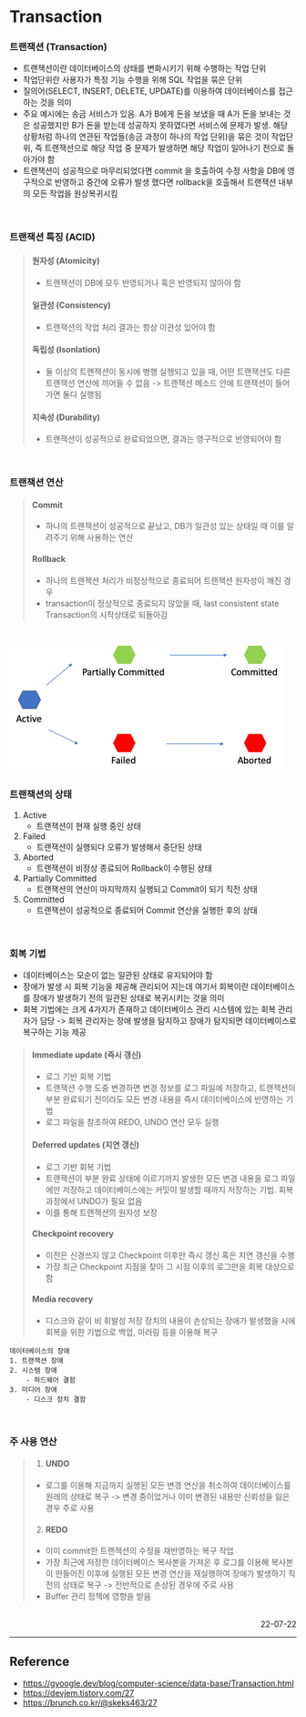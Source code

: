 # Transaction

### 트랜잭션 (Transaction)
- 트랜잭션이란 데이터베이스의 상태를 변화시키기 위해 수행하는 작업 단위
- 작업단위란 사용자가 특정 기능 수행을 위해 SQL 작업을 묶은 단위
- 질의어(SELECT, INSERT, DELETE, UPDATE)를 이용하여 데이터베이스를 접근하는 것을 의미
- 주요 예시에는 송금 서비스가 있음. A가 B에게 돈을 보냈을 때 A가 돈을 보내는 것은 성공했지만 B가 돈을 받는데 성공하지 못하였다면 서비스에 문제가 발생. 해당 상황처럼 하나의 연관된 작업들(송금 과정이 하나의 작업 단위)을 묶은 것이 작업단위, 즉 트랜잭션으로 해당 작업 중 문제가 발생하면 해당 작업이 일어나기 전으로 돌아가야 함
- 트랜잭션이 성공적으로 마무리되었다면 commit 을 호출하여 수정 사항을 DB에 영구적으로 반영하고 중간에 오류가 발생 했다면 rollback을 호출해서 트랜잭션 내부의 모든 작업을 원상복귀시킴

<br>

### 트랜잭션 특징 (ACID)
> #### 원자성 (Atomicity)
>- 트랜잭션이 DB에 모두 반영되거나 혹은 반영되지 않아야 함
>
> #### 일관성 (Consistency)
>- 트랜잭션의 작업 처리 결과는 항상 이관성 있어야 함
>
> #### 독립성 (Isonlation)
>- 둘 이상의 트랜잭션이 동시에 병행 실행되고 있을 때, 어떤 트랜잭션도 다른 트랜잭션 연산에 끼어들 수 없음 -> 트랜잭션 메소드 안에 트랜잭션이 들어가면 둘다 실행됨
>
> #### 지속성 (Durability)
>- 트랜잭션이 성공적으로 완료되었으면, 결과는 영구적으로 반영되어야 함

<br>

### 트랜잭션 연산
> #### Commit
>- 하나의 트랜잭션이 성공적으로 끝났고, DB가 일관성 있는 상태일 때 이를 알려주기 위해 사용하는 연산
> #### Rollback
>- 하나의 트랜잭션 처리가 비정상적으로 종료되어 트랜잭션 원자성이 깨진 경우
>- transaction이 정상적으로 종료되지 않았을 때, last consistent state Transaction의 시작상태로 되돌아감

<br>

![Transaction State](./img/transaction_state.png)
### 트랜잭션의 상태
1. Active
    - 트랜잭션이 현재 실행 중인 상태
2. Failed
    - 트랜잭션이 실행되다 오류가 발생해서 중단된 상태
3. Aborted
    - 트랜잭션이 비정상 종료되어 Rollback이 수행된 상태
4. Partially Committed
    - 트랜잭션의 연산이 마지막까지 실행되고 Commit이 되기 직전 상태
5. Committed
    - 트랜잭션이 성공적으로 종료되어 Commit 연산을 실행한 후의 상태

<br>

### 회복 기법
- 데이터베이스는 모순이 없는 일관된 상태로 유지되어야 함
- 장애가 발생 시 회복 기능을 제공해 관리되어 지는데 여기서 회복이란 데이터베이스를 장애가 발생하기 전의 일관된 상태로 복귀시키는 것을 의미
- 회복 기법에는 크게 4가지가 존재하고 데이터베이스 관리 시스템에 있는 회복 관리자가 담당 -> 회복 관리자는 장애 발생을 탐지하고 장애가 탐지되면 데이터베이스로 복구하는 기능 제공

>#### Immediate update (즉시 갱신)
>- 로그 기반 회복 기법
>- 트랜잭션 수행 도중 변경하면 변경 정보를 로그 파일에 저장하고, 트랜잭션이 부분 완료되기 전이라도 모든 변경 내용을 즉시 데이터베이스에 반영하는 기법
>- 로그 파일을 참조하여 REDO, UNDO 연산 모두 실행
>#### Deferred updates (지연 갱신)
>- 로그 기반 회복 기법
>- 트랜잭션이 부분 완료 상태에 이르기까지 발생한 모든 변경 내용을 로그 파일에만 저장하고 데이터베이스에는 커밋이 발생할 때까지 저장하는 기법. 회복 과정에서 UNDO가 필요 없음
>- 이를 통해 트랜잭션의 원자성 보장
>#### Checkpoint recovery
>- 이전은 신경쓰지 않고 Checkpoint 이후만 즉시 갱신 혹은 지연 갱신을 수행
>- 가장 최근 Checkpoint 지점을 찾아 그 시점 이후의 로그만을 회복 대상으로 함
>#### Media recovery
>- 디스크와 같이 비 휘발성 저장 장치의 내용이 손상되는 장애가 발생했을 시에 회복을 위한 기법으로 백업, 미러링 등을 이용해 복구
```
데이터베이스의 장애
1. 트랜잭션 장애
2. 시스템 장애
    - 하드웨어 결함
3. 미디어 장애
    - 디스크 장치 결함
```

<br>

### 주 사용 연산
>1. #### UNDO 
>- 로그를 이용해 지금까지 실행된 모든 변경 연산을 취소하여 데이터베이스를 원래의 상태로 복구 -> 변경 중이었거나 이미 변경된 내용만 신뢰성을 잃은 경우 주로 사용
>
>2. #### REDO
>- 이미 commit한 트랜잭션의 수정을 재반영하는 복구 작업
>- 가장 최근에 저장한 데이터베이스 복사본을 가져온 후 로그를 이용해 복사본이 만들어진 이후에 실행된 모든 변경 연산을 재실행하여 장애가 발생하기 직전의 상태로 복구 -> 전반적으로 손상된 경우에 주로 사용
>- Buffer 관리 정책에 영향을 받음

<br>

<div style="text-align: right">22-07-22</div>

-------

## Reference
- https://gyoogle.dev/blog/computer-science/data-base/Transaction.html
- https://devjem.tistory.com/27
- https://brunch.co.kr/@skeks463/27